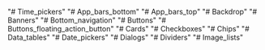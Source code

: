 "# Time_pickers" 
"# App_bars_bottom" 
"# App_bars_top" 
"# Backdrop" 
"# Banners" 
"# Bottom_navigation" 
"# Buttons" 
"# Buttons_floating_action_button" 
"# Cards" 
"# Checkboxes" 
"# Chips" 
"# Data_tables" 
"# Date_pickers" 
"# Dialogs" 
"# Dividers" 
"# Image_lists" 

